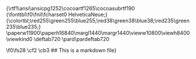 {\rtf1\ansi\ansicpg1252\cocoartf1265\cocoasubrtf190
{\fonttbl\f0\fnil\fcharset0 HelveticaNeue;}
{\colortbl;\red255\green255\blue255;\red38\green38\blue38;\red235\green235\blue235;}
\paperw11900\paperh16840\margl1440\margr1440\vieww10800\viewh8400\viewkind0
\deftab720
\pard\pardeftab720

\f0\fs28 \cf2 \cb3 ## This is a markdown file}